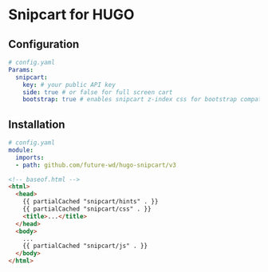 # Snipcart for HUGO

## Configuration

``` YAML
# config.yaml
Params:
  snipcart:
    key: # your public API key
    side: true # or false for full screen cart
    bootstrap: true # enables snipcart z-index css for bootstrap compatibility 
```

## Installation

``` YAML
# config.yaml
module:
  imports:
  - path: github.com/future-wd/hugo-snipcart/v3
```


```HTML
<!-- baseof.html -->
<html>
  <head>
    {{ partialCached "snipcart/hints" . }}
    {{ partialCached "snipcart/css" . }}
    <title>...</title>
  </head>
  <body>
    ...
    {{ partialCached "snipcart/js" . }}
  </body>
</html>
```
